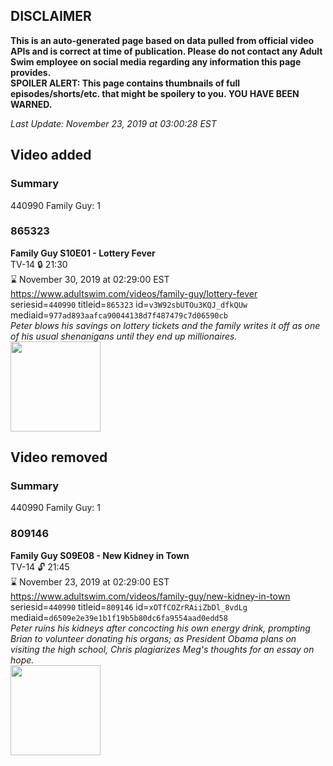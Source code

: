 ## DISCLAIMER
**This is an auto-generated page based on data pulled from official video APIs and is correct at time of publication. Please do not contact any Adult Swim employee on social media regarding any information this page provides.**  
**SPOILER ALERT: This page contains thumbnails of full episodes/shorts/etc. that might be spoilery to you. YOU HAVE BEEN WARNED.**  

_Last Update: November 23, 2019 at 03:00:28 EST_
## Video added
### Summary
440990 Family Guy: 1  
### 865323
**Family Guy S10E01 - Lottery Fever**  
TV-14 🔒 21:30  
⌛ November 30, 2019 at 02:29:00 EST  
https://www.adultswim.com/videos/family-guy/lottery-fever  
seriesid=`440990` titleid=`865323` id=`v3W92sbUTOu3KQJ_dfkQUw` mediaid=`977ad893aafca90044138d7f487479c7d06590cb`  
_Peter blows his savings on lottery tickets and the family writes it off as one of his usual shenanigans until they end up millionaires._  
<a href="https://i.cdn.turner.com/adultswim/big/image-upload/thumbnails/thumb-2_image-152088954924312.jpg"><img src="https://i.cdn.turner.com/adultswim/big/image-upload/thumbnails/thumb-2_image-152088954924312.jpg" height="144px" /></a>
## Video removed
### Summary
440990 Family Guy: 1  
### 809146
**Family Guy S09E08 - New Kidney in Town**  
TV-14 🔓 21:45  
⌛ November 23, 2019 at 02:29:00 EST  
https://www.adultswim.com/videos/family-guy/new-kidney-in-town  
seriesid=`440990` titleid=`809146` id=`xOTfCOZrRAiiZbDl_8vdLg` mediaid=`d6509e2e39e1b1f19b5b80dc6fa9554aad0edd58`  
_Peter ruins his kidneys after concocting his own energy drink, prompting Brian to volunteer donating his organs; as President Obama plans on visiting the high school, Chris plagiarizes Meg's thoughts for an essay on hope._  
<a href="https://i.cdn.turner.com/adultswim/big/image-upload/thumbnails/thumb-2_image-152028747491812.jpg"><img src="https://i.cdn.turner.com/adultswim/big/image-upload/thumbnails/thumb-2_image-152028747491812.jpg" height="144px" /></a>
